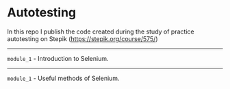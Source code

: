 # Autotesting
In this repo I publish the code created during the study of practice autotesting on Stepik (https://stepik.org/course/575/)

---
`module_1` - Introduction to Selenium.

---
`module_1` - Useful methods of Selenium.
